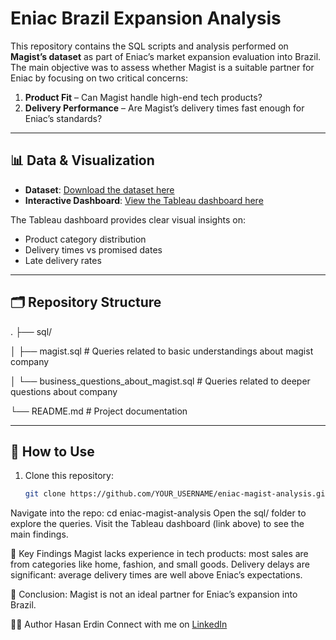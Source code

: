 # Eniac Brazil Expansion Analysis

This repository contains the SQL scripts and analysis performed on **Magist’s dataset** as part of Eniac’s market expansion evaluation into Brazil.  
The main objective was to assess whether Magist is a suitable partner for Eniac by focusing on two critical concerns:

1. **Product Fit** – Can Magist handle high-end tech products?  
2. **Delivery Performance** – Are Magist’s delivery times fast enough for Eniac’s standards?  

---

## 📊 Data & Visualization

- **Dataset**: [Download the dataset here](YOUR_DATASET_LINK)  
- **Interactive Dashboard**: [View the Tableau dashboard here](https://public.tableau.com/app/profile/hasan.erdin/vizzes)  

The Tableau dashboard provides clear visual insights on:
- Product category distribution  
- Delivery times vs promised dates  
- Late delivery rates  

---

## 🗂 Repository Structure

.
├── sql/

│ ├── magist.sql # Queries related to basic understandings about magist company

│ └── business_questions_about_magist.sql # Queries related to deeper questions about company

└── README.md # Project documentation

---

## 🚀 How to Use

1. Clone this repository:
   ```bash
   git clone https://github.com/YOUR_USERNAME/eniac-magist-analysis.git
Navigate into the repo:
cd eniac-magist-analysis
Open the sql/ folder to explore the queries.
Visit the Tableau dashboard (link above) to see the main findings.

📌 Key Findings
Magist lacks experience in tech products: most sales are from categories like home, fashion, and small goods.
Delivery delays are significant: average delivery times are well above Eniac’s expectations.

📢 Conclusion: Magist is not an ideal partner for Eniac’s expansion into Brazil.

👨‍💻 Author
Hasan Erdin
Connect with me on [LinkedIn](https://www.linkedin.com/in/hasan-erdin-5827a3139/)
